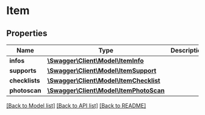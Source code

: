 # Item

## Properties
Name | Type | Description | Notes
------------ | ------------- | ------------- | -------------
**infos** | [**\Swagger\Client\Model\ItemInfo**](ItemInfo.md) |  | [optional] 
**supports** | [**\Swagger\Client\Model\ItemSupport**](ItemSupport.md) |  | [optional] 
**checklists** | [**\Swagger\Client\Model\ItemChecklist**](ItemChecklist.md) |  | [optional] 
**photoscan** | [**\Swagger\Client\Model\ItemPhotoScan**](ItemPhotoScan.md) |  | [optional] 

[[Back to Model list]](../README.md#documentation-for-models) [[Back to API list]](../README.md#documentation-for-api-endpoints) [[Back to README]](../README.md)

